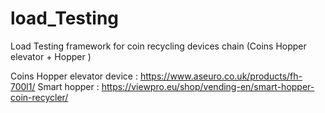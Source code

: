 # load_Testing
Load Testing framework for coin recycling devices chain (Coins Hopper elevator + Hopper )

Coins Hopper elevator device : https://www.aseuro.co.uk/products/fh-700l1/
Smart hopper : https://viewpro.eu/shop/vending-en/smart-hopper-coin-recycler/
